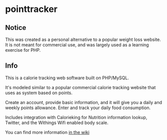 pointtracker
============

## Notice
This was created as a personal alternative to a popular weight loss website.  It is not meant for commercial use, and was largely used as a learning exercise for PHP.

## Info
This is a calorie tracking web software built on PHP/MySQL.

It's modeled similar to a popular commercial calorie tracking website that uses as system based on points.

Create an account, provide basic information, and it will give you a daily and weekly points allowance. Enter and track your daily food consumption.

Includes integration with Calorieking for Nutrition information lookup, Twitter, and the Withings Wifi enabled body scale.

You can find more information [in the wiki](https://github.com/adamrb/pointtracker/wiki)
